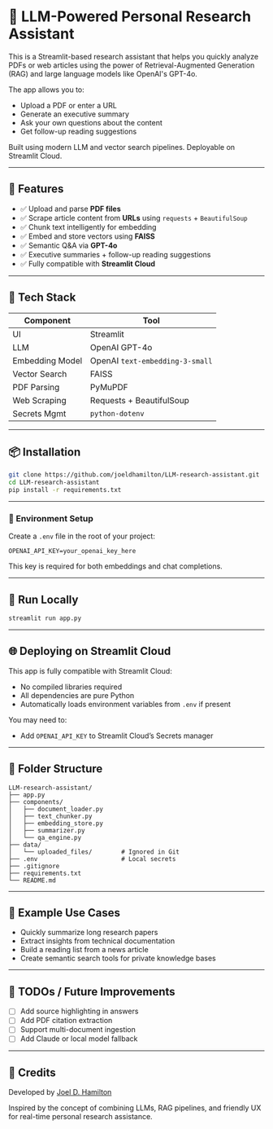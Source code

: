 # 🧠 LLM-Powered Personal Research Assistant

This is a Streamlit-based research assistant that helps you quickly analyze PDFs or web articles using the power of Retrieval-Augmented Generation (RAG) and large language models like OpenAI's GPT-4o.

The app allows you to:
- Upload a PDF or enter a URL
- Generate an executive summary
- Ask your own questions about the content
- Get follow-up reading suggestions

Built using modern LLM and vector search pipelines. Deployable on Streamlit Cloud.

---

## 🚀 Features

- ✅ Upload and parse **PDF files**
- ✅ Scrape article content from **URLs** using `requests` + `BeautifulSoup`
- ✅ Chunk text intelligently for embedding
- ✅ Embed and store vectors using **FAISS**
- ✅ Semantic Q&A via **GPT-4o**
- ✅ Executive summaries + follow-up reading suggestions
- ✅ Fully compatible with **Streamlit Cloud**

---

## 🧰 Tech Stack

| Component        | Tool                        |
|------------------|-----------------------------|
| UI               | Streamlit                   |
| LLM              | OpenAI GPT-4o               |
| Embedding Model  | OpenAI `text-embedding-3-small` |
| Vector Search    | FAISS                       |
| PDF Parsing      | PyMuPDF                     |
| Web Scraping     | Requests + BeautifulSoup    |
| Secrets Mgmt     | `python-dotenv`             |

---

## 📦 Installation

```bash
git clone https://github.com/joeldhamilton/LLM-research-assistant.git
cd LLM-research-assistant
pip install -r requirements.txt
```

---

### 🔐 Environment Setup

Create a `.env` file in the root of your project:

```env
OPENAI_API_KEY=your_openai_key_here
```

This key is required for both embeddings and chat completions.

---

## 🧪 Run Locally

```bash
streamlit run app.py
```

---

## 🌐 Deploying on Streamlit Cloud

This app is fully compatible with Streamlit Cloud:

- No compiled libraries required
- All dependencies are pure Python
- Automatically loads environment variables from `.env` if present

You may need to:
- Add `OPENAI_API_KEY` to Streamlit Cloud’s Secrets manager

---

## 📁 Folder Structure

```
LLM-research-assistant/
├── app.py
├── components/
│   ├── document_loader.py
│   ├── text_chunker.py
│   ├── embedding_store.py
│   ├── summarizer.py
│   └── qa_engine.py
├── data/
│   └── uploaded_files/        # Ignored in Git
├── .env                       # Local secrets
├── .gitignore
├── requirements.txt
└── README.md
```

---

## 🧠 Example Use Cases

- Quickly summarize long research papers
- Extract insights from technical documentation
- Build a reading list from a news article
- Create semantic search tools for private knowledge bases

---

## 🧹 TODOs / Future Improvements

- [ ] Add source highlighting in answers
- [ ] Add PDF citation extraction
- [ ] Support multi-document ingestion
- [ ] Add Claude or local model fallback

---

## 🤝 Credits

Developed by [Joel D. Hamilton](https://github.com/joeldhamilton)

Inspired by the concept of combining LLMs, RAG pipelines, and friendly UX for real-time personal research assistance.
